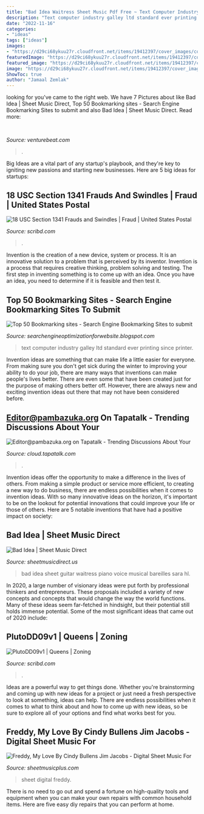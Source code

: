 ```yaml
---
title: "Bad Idea Waitress Sheet Music Pdf Free ~ Text Computer Industry Galley Ltd Standard Ever Printing Since Printer"
description: "Text computer industry galley ltd standard ever printing since printer"
date: "2022-11-16"
categories:
- "ideas"
tags: ["ideas"]
images:
- "https://d29ci68ykuu27r.cloudfront.net/items/19412397/cover_images/cover-large_file.png"
featuredImage: "https://d29ci68ykuu27r.cloudfront.net/items/19412397/cover_images/cover-large_file.png"
featured_image: "https://d29ci68ykuu27r.cloudfront.net/items/19412397/cover_images/cover-large_file.png"
image: "https://d29ci68ykuu27r.cloudfront.net/items/19412397/cover_images/cover-large_file.png"
ShowToc: true
author: "Jamaal Zemlak"
---
```






	

		
looking for  you've came to the right web. We have 7 Pictures about  like Bad Idea | Sheet Music Direct, Top 50 Bookmarking sites - Search Engine Bookmarking Sites to submit and also Bad Idea | Sheet Music Direct. Read more:
		
    
## 

<img loading=lazy src="https://venturebeat.com/wp-content/uploads/2018/09/Screenshot-35.png?w=800" onerror="this.onerror=null;this.src='https://tse2.mm.bing.net/th?id=OIP.Dra-FRgVJTCsbXiRnrSfhAHaDq&amp;pid=15.1';" alt="">

_Source: venturebeat.com_

>. 

	

Big Ideas are a vital part of any startup's playbook, and they're key to igniting new passions and starting new businesses. Here are 5 big ideas for startups: 

    
## 18 USC Section 1341 Frauds And Swindles | Fraud | United States Postal

<img loading=lazy src="https://imgv2-1-f.scribdassets.com/img/document/103640314/original/2792945314/1579103742?v=1" onerror="this.onerror=null;this.src='https://tse4.mm.bing.net/th?id=OIP.LIGK6ht3PT2_NdMkIHfjvgHaJ4&amp;pid=15.1';" alt="18 USC Section 1341 Frauds and Swindles | Fraud | United States Postal">

_Source: scribd.com_

>. 

	

Invention is the creation of a new device, system or process. It is an innovative solution to a problem that is perceived by its inventor. Invention is a process that requires creative thinking, problem solving and testing. The first step in inventing something is to come up with an idea. Once you have an idea, you need to determine if it is feasible and then test it.

    
## Top 50 Bookmarking Sites - Search Engine Bookmarking Sites To Submit

<img loading=lazy src="https://2.bp.blogspot.com/_JUg9QsmKp5s/TORmfyoK4cI/AAAAAAAACCU/mJrudrzsUrY/s000/ico_rss.png" onerror="this.onerror=null;this.src='https://tse1.mm.bing.net/th?id=OIP.dP7Xm0sCKCC9nO1hOpAWGwAAAA&amp;pid=15.1';" alt="Top 50 Bookmarking sites - Search Engine Bookmarking Sites to submit">

_Source: searchengineoptimizationforwebsite.blogspot.com_

>text computer industry galley ltd standard ever printing since printer. 

	

Invention ideas are something that can make life a little easier for everyone. From making sure you don't get sick during the winter to improving your ability to do your job, there are many ways that inventions can make people's lives better. There are even some that have been created just for the purpose of making others better off. However, there are always new and exciting invention ideas out there that may not have been considered before.

    
## Editor@pambazuka.org On Tapatalk - Trending Discussions About Your

<img loading=lazy src="http://www.urban75.org/blog/images/comacchio-ferrera-italy-19.jpg" onerror="this.onerror=null;this.src='https://tse3.mm.bing.net/th?id=OIP.WFfs-PQw_4BKxNEv0JR1VAHaE6&amp;pid=15.1';" alt="Editor@pambazuka.org on Tapatalk - Trending Discussions About Your">

_Source: cloud.tapatalk.com_

>. 

	

Invention ideas offer the opportunity to make a difference in the lives of others. From making a simple product or service more efficient, to creating a new way to do business, there are endless possibilities when it comes to invention ideas. With so many innovative ideas on the horizon, it's important to be on the lookout for potential innovations that could improve your life or those of others. Here are 5 notable inventions that have had a positive impact on society: 
    
## Bad Idea | Sheet Music Direct

<img loading=lazy src="http://s3.amazonaws.com/halleonard-pagepreviews/HL_DDS_1166493CWwaADl52k.png" onerror="this.onerror=null;this.src='https://tse4.mm.bing.net/th?id=OIP.3Jwbvudeo-5oKWDUJFwQ9AHaJk&amp;pid=15.1';" alt="Bad Idea | Sheet Music Direct">

_Source: sheetmusicdirect.us_

>bad idea sheet guitar waitress piano voice musical bareilles sara hl. 

	

In 2020, a large number of visionary ideas were put forth by professional thinkers and entrepreneurs. These proposals included a variety of new concepts and concepts that would change the way the world functions. Many of these ideas seem far-fetched in hindsight, but their potential still holds immense potential. Some of the most significant ideas that came out of 2020 include: 

    
## PlutoDD09v1 | Queens | Zoning

<img loading=lazy src="https://imgv2-2-f.scribdassets.com/img/document/39280306/original/f058ef38f9/1572044317?v=1" onerror="this.onerror=null;this.src='https://tse1.mm.bing.net/th?id=OIP.EAcedDMxOGewKVQ74vPA8gHaJ4&amp;pid=15.1';" alt="PlutoDD09v1 | Queens | Zoning">

_Source: scribd.com_

>. 

	

Ideas are a powerful way to get things done. Whether you're brainstorming and coming up with new ideas for a project or just need a fresh perspective to look at something, ideas can help. There are endless possibilities when it comes to what to think about and how to come up with new ideas, so be sure to explore all of your options and find what works best for you.

    
## Freddy, My Love By Cindy Bullens Jim Jacobs - Digital Sheet Music For

<img loading=lazy src="https://d29ci68ykuu27r.cloudfront.net/items/19412397/cover_images/cover-large_file.png" onerror="this.onerror=null;this.src='https://tse4.mm.bing.net/th?id=OIP.ZxzaKjfQd0OOqw_ymQhAKgAAAA&amp;pid=15.1';" alt="Freddy, My Love By Cindy Bullens Jim Jacobs - Digital Sheet Music For">

_Source: sheetmusicplus.com_

>sheet digital freddy. 

	

There is no need to go out and spend a fortune on high-quality tools and equipment when you can make your own repairs with common household items. Here are five easy diy repairs that you can perform at home.

